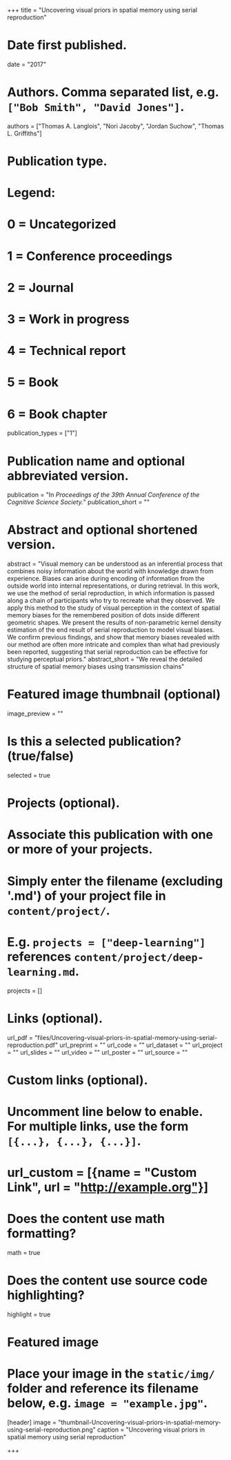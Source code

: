 +++
title = "Uncovering visual priors in spatial memory using serial reproduction"

# Date first published.
date = "2017"

# Authors. Comma separated list, e.g. `["Bob Smith", "David Jones"]`.
authors = ["Thomas A. Langlois", "Nori Jacoby", "Jordan Suchow", "Thomas L. Griffiths"]

# Publication type.
# Legend:
# 0 = Uncategorized
# 1 = Conference proceedings
# 2 = Journal
# 3 = Work in progress
# 4 = Technical report
# 5 = Book
# 6 = Book chapter
publication_types = ["1"]

# Publication name and optional abbreviated version.
publication = "In *Proceedings of the 39th Annual Conference of the Cognitive Science Society.*"
publication_short = ""

# Abstract and optional shortened version.
abstract = "Visual memory can be understood as an inferential process that combines noisy information about the world with knowledge drawn from experience. Biases can arise during encoding of information from the outside world into internal representations, or during retrieval. In this work, we use the method of serial reproduction, in which information is passed along a chain of participants who try to recreate what they observed. We apply this method to the study of visual perception in the context of spatial memory biases for the remembered position of dots inside different geometric shapes. We present the results of non-parametric kernel density estimation of the end result of serial reproduction to model visual biases. We confirm previous findings, and show that memory biases revealed with our method are often more intricate and complex than what had previously been reported, suggesting that serial reproduction can be effective for studying perceptual priors."
abstract_short = "We reveal the detailed structure of spatial memory biases using transmission chains"

# Featured image thumbnail (optional)
image_preview = ""

# Is this a selected publication? (true/false)
selected = true

# Projects (optional).
#   Associate this publication with one or more of your projects.
#   Simply enter the filename (excluding '.md') of your project file in `content/project/`.
#   E.g. `projects = ["deep-learning"]` references `content/project/deep-learning.md`.
projects = []

# Links (optional).
url_pdf = "files/Uncovering-visual-priors-in-spatial-memory-using-serial-reproduction.pdf"
url_preprint = ""
url_code = ""
url_dataset = ""
url_project = ""
url_slides = ""
url_video = ""
url_poster = ""
url_source = ""

# Custom links (optional).
#   Uncomment line below to enable. For multiple links, use the form `[{...}, {...}, {...}]`.
# url_custom = [{name = "Custom Link", url = "http://example.org"}]

# Does the content use math formatting?
math = true

# Does the content use source code highlighting?
highlight = true

# Featured image
# Place your image in the `static/img/` folder and reference its filename below, e.g. `image = "example.jpg"`.
[header]
image = "thumbnail-Uncovering-visual-priors-in-spatial-memory-using-serial-reproduction.png"
caption = "Uncovering visual priors in spatial memory using serial reproduction"

+++
